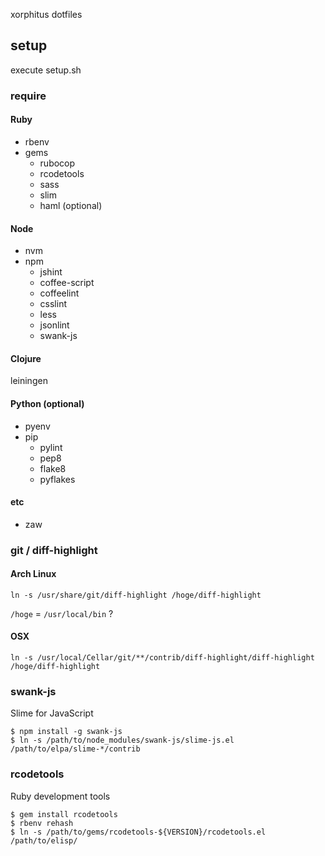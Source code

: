 xorphitus dotfiles

## setup

execute setup.sh

### require

#### Ruby

* rbenv
* gems
  * rubocop
  * rcodetools
  * sass
  * slim
  * haml (optional)

#### Node

* nvm
* npm
  * jshint
  * coffee-script
  * coffeelint
  * csslint
  * less
  * jsonlint
  * swank-js

#### Clojure

leiningen

#### Python (optional)

* pyenv
* pip
  * pylint
  * pep8
  * flake8
  * pyflakes

#### etc

* zaw


### git / diff-highlight

#### Arch Linux

```
ln -s /usr/share/git/diff-highlight /hoge/diff-highlight
```

`/hoge` = `/usr/local/bin` ?

#### OSX

```
ln -s /usr/local/Cellar/git/**/contrib/diff-highlight/diff-highlight /hoge/diff-highlight
```

### swank-js

Slime for JavaScript

```
$ npm install -g swank-js
$ ln -s /path/to/node_modules/swank-js/slime-js.el /path/to/elpa/slime-*/contrib
```

### rcodetools

Ruby development tools

```
$ gem install rcodetools
$ rbenv rehash
$ ln -s /path/to/gems/rcodetools-${VERSION}/rcodetools.el /path/to/elisp/
```
